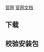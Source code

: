 
[官网](https://www.sonatype.com/nexus-repository-oss)  [官网文档](https://help.sonatype.com/repomanager2)

## 下载



## 校验安装包
